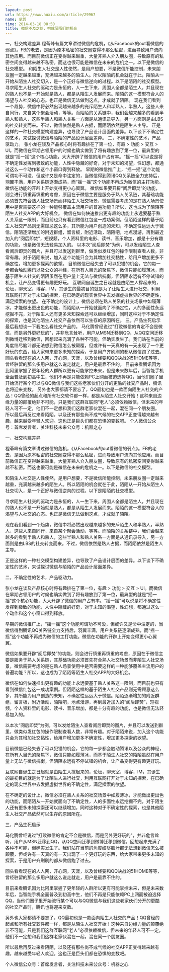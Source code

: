 ```yaml
---
layout: post
url: https://www.huxiu.com/article/29967
name: 承哲
time: 2014-03-18 08:50
title: 微信不及之处，构成陌陌们的机会
---
```

一，社交构建差异 程苓峰有篇文章讲过微信的危机，《从Facebook的out看微信的弱点》。FB的老去，是因为原本私密的社交圈变得不那么私密，进而导致用户流向其他应用。而目前微信正在变得越来越重，大量非熟人介入朋友圈，导致原有的私密空间变得越来越不私密。而这也很可能是微信在未来的危机之一。以下是微信的社交模型。 和陌生人社交是人性使然，是用户想要，不是微信所能控制，未来朋友圈一定越来越重，充满越来越多的陌生人。所以陌陌的机会就在于此，陌陌从一开始从陌生人社交切入，是一个正好与微信逆向的过程。以下是陌陌的社交模型。 寻求陌生人社交的驱动力是永恒的，人一生下来，周围人全都是陌生人，并且现在的熟人也不是一开始就是熟人，都是从陌生人发展而来。陌陌的这一模型符合人的渴望与人社交的心态。也正是微信无法做到这点，才成就了陌陌。 现在我们看到一个趋势，微信中将必然出现越来越多的充斥陌生人和半熟人，半熟人，这些人来自同行，来自某个聚会活动，等等。而陌陌的关系链中，我们会越来越多的看到半熟人和熟人，这些半熟人和熟人关系一方面是从通讯录导入，另一方面则是由LBS的社交转变而来。不过，微信依然是熟人占据，而陌陌依然是陌生人主导。 正是这样的一种社交模型构建差异，也导致了产品设计层面的差异。以下谈下不确定性的艺术，来试探讨微信与陌陌的产品设计层面差异。 二，不确定性的艺术，产品驱动力。 张小龙在谈及产品核心时将有趣排在了第一位，有趣 > 功能 > 交互 > UI。而微信在早期占领用户的时候也确实做到了将有趣放到了第一位，最典型的就是“摇一摇”这个核心功能，大大开辟了微信的用户占有率。“摇一摇”可以说是将不确定性发挥到极致的功能，人性中隐藏的好奇，对于未知的渴望，性幻想，都通过这么一个动作和这个小窗口得到释放。 早期的微信推广上，“摇一摇”这个功能可谓功不可没，但或许又是命中注定的，当微信得到腾讯QQ关系链全力支持后，羽翼丰满，用户关系链逐渐成熟，而“摇一摇”这个功能不再成为微信的主打功能。微信在功能的开辟上开始变得更小心翼翼。 微信如果要开辟“阅后即焚”的功能，则会进行慎重再慎重的考虑，原因在于微信主要是服务于熟人关系链，其基础功能必须首先符合熟人社交场景而非陌生人社交场景，微信需要考虑的是在熟人场景使用中是否需要这样的一种能够覆盖主流用户的普遍功能？所以，这也成为了陌陌等陌生人社交APP的大好机会。 微信在如何快速推出更有趣的功能上永远要基于熟人关系这一限制，而目前也只有看到微信红包这一成功案例。但陌陌这样的基于陌生人社交产品则无需顾忌这么多，其所能为用户创造的未知，不确定性远远大于微信。陌陌逐渐增加的附近群组，留言板，附近活动，陌陌吧，地点漫游，再到最近加入的“阅后即焚”，短视频，个人资料里的电影、读书、音乐增加，都是十分有趣的功能，也是微信无法轻易加入的。 以本次“阅后即焚”为例，可以发给陌生人查看阅后即焚的图片，并且可以发送到群里，做类似发红包的操作限制查看人数，非常有趣。对于陌陌来说，加入这个功能只会为其增加社交黏性，给用户增加更多不确定性，增加更多探索的欲望。 目前微信已经失去了可以犯错的机会，它的每一步都会触动腾讯以及公众的神经，在所有人目光的聚焦下，微信只能如履薄冰，而基于陌生人社交的陌陌虽然在用户量上无法与微信抗衡，但陌陌永远有不停试错的机会，让产品变得更有趣更好玩。 互联网自诞生之日起就是由陌生人撑起来的，论坛，聊天室，博客，IM，其诞生的最初目的就是为了让陌生人进行社交，利用互联网打开对于未知的探索，在已确定的现实世界中去发掘虚拟世界的不确定性，满足探索的欲望。 在不确定的设计上，微信必须在熟人关系的社交场景中如履薄冰，才能做出更出色的功能，而陌陌从一开始就面向了不确定性，人的多面性永远挖掘不完，对于陌生人还有更多未知探索还可以继续增加，同时这种对于不确定性的探索，也是其他陌生人社交产品依然可以生存的原因所在。 三，产品生死启示 最后我想谈一下我怎么看社交产品的。 马化腾曾经说过"打败微信的肯定不会是微信，而是另外更好玩的"，并非危言耸听，用户从MSN迁移到QQ，从QQ空间迁移到微博迁移到微信，回想起来充满了各种不可能，但确实发生了。我们站在当前的角度绞尽脑汁都无法想到微信怎么被颠覆，但或许有一天真的有一天出现了一个更好玩的东西，给大家带来更多未知的探索，于是用户齐刷刷的都从微信跑了过去。 回头看看现在的人人网，开心网，天涯，以及曾经要和QQ决战的51HOME等等，曾经驻留的那么多用户就这么说走就走，用户是最靠不住的。 目前来看腾讯因为比阿里掌握了更年轻的人群所以更有可能掌控未来，但是未来数年后，当智能手机全面普及到初高中生，他们不再是只能依赖PC上网而被迫选择QQ，当他们圈子里开始流行某个可以与QQ微信与我们这些老家伙们分开的更酷的社交产品时，腾讯也将迎来变数。 另外也大家都请不要忘了，QQ最初也是一款面向陌生人社交的产品！QQ曾经的起点和所有社交软件都一样，都是从陌生人社交开始！这种来自边缘力量的颠覆绝非不可能，只是我们这群互联网“老人”必须依赖微信，但未来的年轻人可不一定，他们不一定想和我们这群老家伙混在一起，混在同一个朋友圈。 所以最后再反过来看陌陌，以及还有那些尚不成气候的社交APP正变得越来越有趣，越来越受年轻人欢迎。这也正是巨头们都在恐惧的变数吧。 个人微信公众号：首席发言者，关注科技未来公众号：机器之心

一，社交构建差异

程苓峰有篇文章讲过微信的危机，《从Facebook的out看微信的弱点》。FB的老去，是因为原本私密的社交圈变得不那么私密，进而导致用户流向其他应用。而目前微信正在变得越来越重，大量非熟人介入朋友圈，导致原有的私密空间变得越来越不私密。而这也很可能是微信在未来的危机之一。以下是微信的社交模型。

和陌生人社交是人性使然，是用户想要，不是微信所能控制，未来朋友圈一定越来越重，充满越来越多的陌生人。所以陌陌的机会就在于此，陌陌从一开始从陌生人社交切入，是一个正好与微信逆向的过程。以下是陌陌的社交模型。

寻求陌生人社交的驱动力是永恒的，人一生下来，周围人全都是陌生人，并且现在的熟人也不是一开始就是熟人，都是从陌生人发展而来。陌陌的这一模型符合人的渴望与人社交的心态。也正是微信无法做到这点，才成就了陌陌。

现在我们看到一个趋势，微信中将必然出现越来越多的充斥陌生人和半熟人，半熟人，这些人来自同行，来自某个聚会活动，等等。而陌陌的关系链中，我们会越来越多的看到半熟人和熟人，这些半熟人和熟人关系一方面是从通讯录导入，另一方面则是由LBS的社交转变而来。不过，微信依然是熟人占据，而陌陌依然是陌生人主导。

正是这样的一种社交模型构建差异，也导致了产品设计层面的差异。以下谈下不确定性的艺术，来试探讨微信与陌陌的产品设计层面差异。

二，不确定性的艺术，产品驱动力。

张小龙在谈及产品核心时将有趣排在了第一位，有趣 > 功能 > 交互 > UI。而微信在早期占领用户的时候也确实做到了将有趣放到了第一位，最典型的就是“摇一摇”这个核心功能，大大开辟了微信的用户占有率。“摇一摇”可以说是将不确定性发挥到极致的功能，人性中隐藏的好奇，对于未知的渴望，性幻想，都通过这么一个动作和这个小窗口得到释放。

早期的微信推广上，“摇一摇”这个功能可谓功不可没，但或许又是命中注定的，当微信得到腾讯QQ关系链全力支持后，羽翼丰满，用户关系链逐渐成熟，而“摇一摇”这个功能不再成为微信的主打功能。微信在功能的开辟上开始变得更小心翼翼。

微信如果要开辟“阅后即焚”的功能，则会进行慎重再慎重的考虑，原因在于微信主要是服务于熟人关系链，其基础功能必须首先符合熟人社交场景而非陌生人社交场景，微信需要考虑的是在熟人场景使用中是否需要这样的一种能够覆盖主流用户的普遍功能？所以，这也成为了陌陌等陌生人社交APP的大好机会。

微信在如何快速推出更有趣的功能上永远要基于熟人关系这一限制，而目前也只有看到微信红包这一成功案例。但陌陌这样的基于陌生人社交产品则无需顾忌这么多，其所能为用户创造的未知，不确定性远远大于微信。陌陌逐渐增加的附近群组，留言板，附近活动，陌陌吧，地点漫游，再到最近加入的“阅后即焚”，短视频，个人资料里的电影、读书、音乐增加，都是十分有趣的功能，也是微信无法轻易加入的。

以本次“阅后即焚”为例，可以发给陌生人查看阅后即焚的图片，并且可以发送到群里，做类似发红包的操作限制查看人数，非常有趣。对于陌陌来说，加入这个功能只会为其增加社交黏性，给用户增加更多不确定性，增加更多探索的欲望。

目前微信已经失去了可以犯错的机会，它的每一步都会触动腾讯以及公众的神经，在所有人目光的聚焦下，微信只能如履薄冰，而基于陌生人社交的陌陌虽然在用户量上无法与微信抗衡，但陌陌永远有不停试错的机会，让产品变得更有趣更好玩。

互联网自诞生之日起就是由陌生人撑起来的，论坛，聊天室，博客，IM，其诞生的最初目的就是为了让陌生人进行社交，利用互联网打开对于未知的探索，在已确定的现实世界中去发掘虚拟世界的不确定性，满足探索的欲望。

在不确定的设计上，微信必须在熟人关系的社交场景中如履薄冰，才能做出更出色的功能，而陌陌从一开始就面向了不确定性，人的多面性永远挖掘不完，对于陌生人还有更多未知探索还可以继续增加，同时这种对于不确定性的探索，也是其他陌生人社交产品依然可以生存的原因所在。

三，产品生死启示

马化腾曾经说过"打败微信的肯定不会是微信，而是另外更好玩的"，并非危言耸听，用户从MSN迁移到QQ，从QQ空间迁移到微博迁移到微信，回想起来充满了各种不可能，但确实发生了。我们站在当前的角度绞尽脑汁都无法想到微信怎么被颠覆，但或许有一天真的有一天出现了一个更好玩的东西，给大家带来更多未知的探索，于是用户齐刷刷的都从微信跑了过去。

回头看看现在的人人网，开心网，天涯，以及曾经要和QQ决战的51HOME等等，曾经驻留的那么多用户就这么说走就走，用户是最靠不住的。

目前来看腾讯因为比阿里掌握了更年轻的人群所以更有可能掌控未来，但是未来数年后，当智能手机全面普及到初高中生，他们不再是只能依赖PC上网而被迫选择QQ，当他们圈子里开始流行某个可以与QQ微信与我们这些老家伙们分开的更酷的社交产品时，腾讯也将迎来变数。

另外也大家都请不要忘了，QQ最初也是一款面向陌生人社交的产品！QQ曾经的起点和所有社交软件都一样，都是从陌生人社交开始！这种来自边缘力量的颠覆绝非不可能，只是我们这群互联网“老人”必须依赖微信，但未来的年轻人可不一定，他们不一定想和我们这群老家伙混在一起，混在同一个朋友圈。

所以最后再反过来看陌陌，以及还有那些尚不成气候的社交APP正变得越来越有趣，越来越受年轻人欢迎。这也正是巨头们都在恐惧的变数吧。

个人微信公众号：首席发言者，关注科技未来公众号：机器之心

